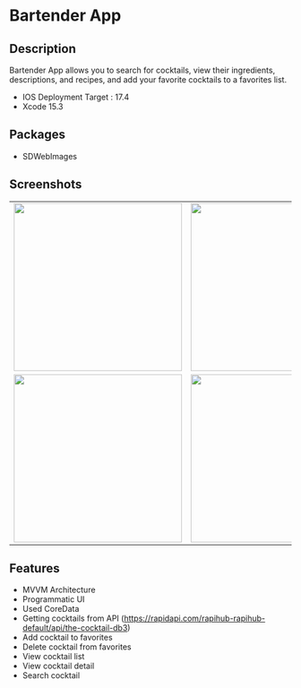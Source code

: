 # Bartender App

## Description
Bartender App allows you to search for cocktails, view their ingredients, descriptions, and recipes, and add your favorite cocktails to a favorites list.

* IOS Deployment Target : 17.4
* Xcode 15.3


## Packages
* SDWebImages

## Screenshots
<table>
  <tr>
    <td>
      <img src="https://i.ibb.co/6rBFvrn/Simulator-Screenshot-i-Phone-15-Pro-2024-05-17-at-19-12-54.png" width="300" />
    </td>
    <td>
      <img src="https://i.ibb.co/G3zsccM/Simulator-Screenshot-i-Phone-15-Pro-2024-05-17-at-19-38-23.png" width="300" />
    </td>
  </tr>
  <tr>
    <td>
      <img src="https://i.ibb.co/fpL6Jp6/Simulator-Screenshot-i-Phone-15-Pro-2024-05-17-at-19-13-08.png" width="300" />
    </td>
    <td>
      <img src="https://i.ibb.co/gT4t0cZ/Simulator-Screenshot-i-Phone-15-Pro-2024-05-17-at-19-13-18.png" width="300" />
    </td>
  </tr>
</table>
  
## Features
- MVVM Architecture
- Programmatic UI
- Used CoreData
- Getting cocktails from API (https://rapidapi.com/rapihub-rapihub-default/api/the-cocktail-db3)
- Add cocktail to favorites
- Delete cocktail from favorites
- View cocktail list
- View cocktail detail
- Search cocktail

